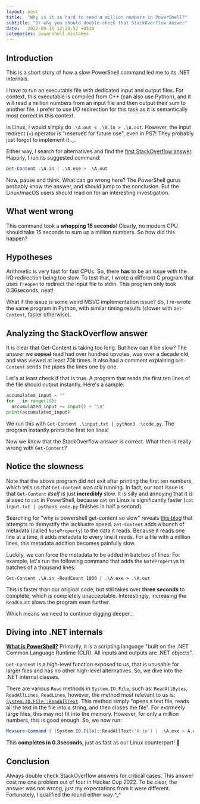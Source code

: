 ```yaml
---
layout: post
title:  "Why is it so hard to read a million numbers in PowerShell?"
subtitle: "Or why you should double-check that StackOverflow answer"
date:   2022-09-11 12:20:52 +0530
categories: powershell mistakes
---
```


## Introduction

This is a short story of how a slow PowerShell command led me to its .NET internals.

I have to run an executable file with dedicated input and output files. For context, this executable is compiled from C++ (can also use Python), and it will read a million numbers from an input file and then output their sum to another file. I prefer to use I/O redirection for this task as it is semantically most correct in this context.

In Linux, I would simply do `.\A.out < .\A.in > .\A.out`. However, the input redirect (`<`) operator is "reserved for future use", even in PS7! They probably just forgot to implement it ._.

Either way, I search for alternatives and find the [first StackOverflow answer](https://stackoverflow.com/a/11788475/2181238). Happily, I run its suggested command:

```powershell
Get-Content .\A.in | .\A.exe > .\A.out
```

Now, pause and think. What can go wrong here? The PowerShell gurus probably know the answer, and should jump to the conclusion. But the Linux/macOS users should read on for an interesting investigation.

## What went wrong

This command took a **whopping 15 seconds**! Clearly, no modern CPU should take 15 seconds to sum up a million numbers. So how did this happen?

## Hypotheses

Arithmetic is very fast for fast CPUs. So, there **has** to be an issue with the I/O redirection being too slow. To test that, I wrote a different C program that uses `freopen` to redirect the input file to stdin. This program only took 0.36seconds, neat!

What if the issue is some weird MSVC implementation issue? So, I re-wrote the same program in Python, with similar timing results (slower with `Get-Content`, faster otherwise).

## Analyzing the StackOverflow answer

It is clear that Get-Content is taking too long. But how can it be slow? The answer we ~~copied~~ read had over hundred upvotes, was over a decade old, and was viewed at least 70k times. It also had a comment explaining `Get-Content` sends the pipes the lines one by one.

Let's at least check if that is true. A program that reads the first ten lines of the file should output instantly. Here's a sample:

```python
accumulated_input = ""
for _ in range(10):
  accumulated_input += input() + "\n"
print(accumulated_input)
```

We run this with `Get-Content .\input.txt | python3 .\code.py`. The program instantly prints the first ten lines!

Now we know that the StackOverflow answer is correct. What then is really wrong with `Get-Content`?

## Notice the slowness

Note that the above program did *not* exit after printing the first ten numbers, which tells us that `Get-Content` was *still* running. In fact, our root issue is that `Get-Content` *itself* is just **incredibly** slow. It is silly and annoying that it is aliased to `cat` in PowerShell, because `cat` on Linux is significantly faster (`cat input.txt | python3 code.py` finishes in half a second).

Searching for "why is powershell get-content so slow" reveals [this blog](https://joelitechlife.ca/2022/06/08/powershell-get-content-slow/) that attempts to demystify the lacklustre speed. `Get-Content` adds a bunch of metadata (called `NoteProperty`) to the data it reads. Because it reads one line at a time, it adds metadata to every line it reads. For a file with a million lines, this metadata addition becomes painfully slow.

Luckily, we can force the metadata to be added in batches of lines. For example, let's run the following command that adds the `NoteProperty`s in batches of a thousand lines:

`Get-Content .\A.in -ReadCount 1000 | .\A.exe > .\A.out`

This is faster than our original code, but still takes over **three seconds** to complete, which is completely unacceptable. Interestingly, increasing the `ReadCount` slows the program even further.

Which means we need to continue digging deeper...

## Diving into .NET internals

[**What is PowerShell?**](https://docs.microsoft.com/en-us/powershell/scripting/overview?view=powershell-7.2) Primarily, it is a scripting language "built on the .NET Common Language Runtime (CLR). All inputs and outputs are .NET objects".

`Get-Content` is a high-level function exposed to us, that is unusable for larger files and has no other high-level alternatives. So, we dive into the .NET internal classes.

There are various `Read` methods in `System.IO.File`, such as: `ReadAllBytes`, `ReadAllLines`, `ReadLines`, however, the method most relevant to us is: [`System.IO.File::ReadAllText`](https://docs.microsoft.com/en-us/dotnet/api/system.io.file.readalltext?view=net-6.0). This method simply "opens a text file, reads all the text in the file into a string, and then closes the file". For extrmeely large files, this may not fit into the memory. However, for only a million numbers, this is good enough. So, we now run:

```powershell
Measure-Command { [System.IO.File]::ReadAllText('A.in') | .\A.exe > A.out }
```

This **completes in 0.3seconds**, just as fast as our Linux counterpart! 🎉

## Conclusion

Always double check StackOverflow answers for critical cases. This answer cost me one problem out of four in Hacker Cup 2022. To be clear, the answer was not wrong, just my expectations from it were different. Fortunately, I qualified the round either way ^_^

<!-- TODO:
- [ ] fix program filenames
- [ ] post to HN -->